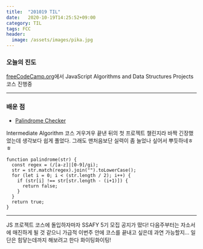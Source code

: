 ```yaml
---
title:  "201019 TIL"
date:   2020-10-19T14:25:52+09:00
category: TIL
tags: FCC
header:
  image: /assets/images/pika.jpg
---
```


<h3>오늘의 진도</h3>

[freeCodeCamp.org](https://www.freecodecamp.org/)에서 JavaScript Algorithms and Data Structures Projects 코스 진행중

<hr>

<h3>배운 점</h3>

 - [Palindrome Checker](https://www.freecodecamp.org/learn/javascript-algorithms-and-data-structures/javascript-algorithms-and-data-structures-projects/palindrome-checker)

Intermediate Algorithm 코스 겨우겨우 끝낸 뒤의 첫 프로젝트 챌린지라 바짝 긴장했었는데 생각보다 쉽게 풀었다. 그래도 맨처음보단 실력이 좀 늘었나 싶어서 뿌듯하네ㅎㅎ

```
function palindrome(str) {
  const regex = (/[a-z]|[0-9]/gi);
  str = str.match(regex).join("").toLowerCase();
  for (let i = 0; i < (str.length / 2); i++) {
    if (str[i] !== str[str.length - (i+1)]) {
      return false;
    }
  }
  return true;
}
```

<hr>

JS 프로젝트 코스에 돌입하자마자 SSAFY 5기 모집 공지가 떴다! 다음주부터는 자소서에 매진하게 될 것 같으니 가급적 이번주 안에 코스를 끝내고 싶은데 과연 가능할지...
일단은 힘닿는데까지 해보려고 한다 화이팅화이팅!